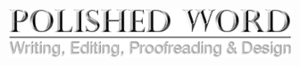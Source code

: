 ---
---

<div id="home" class="cd-fixed-bg"></div>

<h1><img src="images/Polished-Word-Logo-Silver-v2.png"></h1>

<div id="arrow">
  <a href="#who"><i class="fa fa-chevron-down" aria-hidden="true"></i></a>
</div>

<div class="clear"></div>